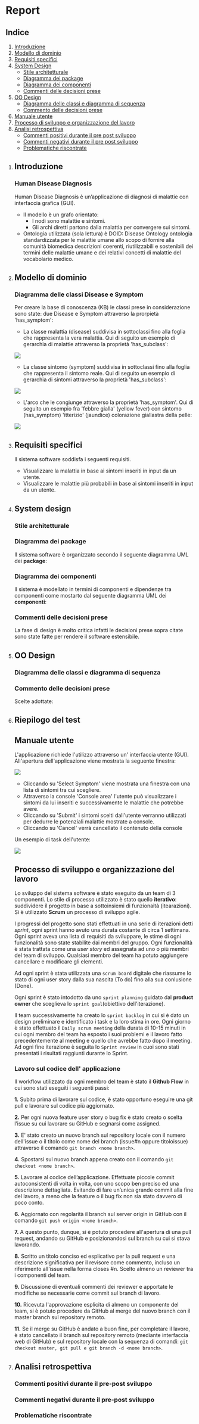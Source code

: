 # Report

## Indice

1. [Introduzione](#introduzione)
2. [Modello di dominio](#modello-di-dominio)
3. [Requisiti specifici](#requisiti-specifici)
4. [System Design](#system-design)
	- [Stile architetturale](#stile-architetturale)
	- [Diagramma dei package](#diagramma-dei-package)
	- [Diagramma dei componenti](#diagramma-dei-componenti)
	- [Commenti delle decisioni prese](#commenti-delle-decisioni-prese)
5. [OO Design](#oo-design)
	- [Diagramma delle classi e diagramma di sequenza](#diagramma-delle-classi-e-diagramma-di-sequenza)
	- [Commento delle decisioni prese](#commento-delle-decisioni-prese)
7. [Manuale utente](#manuale-utente)
8. [Processo di sviluppo e organizzazione del lavoro](#processo-di-sviluppo-e-organizzazione-del-lavoro)
9. [Analisi retrospettiva](#analisi-retrospettiva)
	- [Commenti positivi durante il pre post sviluppo](#commenti-positivi-durante-il-pre-post-sviluppo)
	- [Commenti negativi durante il pre post sviluppo](#commenti-negativi-durante-il-pre-post-sviluppo)
	- [Problematiche riscontrate](#problematiche-riscontrate)

<ol>
<li>

## Introduzione

### Human Disease Diagnosis

Human Disease Diagnosis è un’applicazione di diagnosi di malattie con interfaccia grafica (GUI).
* Il modello è un grafo orientato:
  - I nodi sono malattie e sintomi.
  - Gli archi diretti partono dalla malattia per convergere sui sintomi.   
* Ontologia utilizzata (sola lettura) è DOID: Disease Ontology ontologia standardizzata per le malattie umane allo scopo di fornire alla comunità biomedica descrizioni coerenti, riutilizzabili e sostenibili dei termini delle malattie umane e dei relativi concetti di malattie del vocabolario medico.

</li>
<li>

## Modello di dominio

### Diagramma delle classi Disease e Symptom
Per creare la base di conoscenza (KB) le classi prese in considerazione sono state: due Disease e Symptom attraverso la prorpietà 'has_symptom':



* La classe malattia (disease) suddivisa in sottoclassi fino alla foglia che rappresenta la vera malattia. Qui di seguito un esempio di gerarchia di malattie attraverso la proprietà 'has_subclass':

![](drawings/Esempio_gerarchia_malattie.png)

* La classe sintomo (symptom) suddivisa in sottoclassi fino alla foglia che rappresenta il sintomo reale. Qui di seguito un esempio di gerarchia di sintomi attraverso la proprietà 'has_subclass':

![](drawings/Esempio_gerarchia_sintomi.png)

* L'arco che le congiunge attraverso la proprietà 'has_symptom'. Qui di seguito un esempio fra 'febbre gialla' (yellow fever) con sintomo (has_symptom) 'itterizio' (jaundice) colorazione giallastra della pelle:

![](drawings/Esempio_malattia_sintomi.png)

</li>
<li>

## Requisiti specifici

Il sistema software soddisfa i seguenti requisiti.
* Visualizzare la malattia in base ai sintomi inseriti in input da un utente.
* Visualizzare le malattie più probabili in base ai sintomi inseriti in input da un utente.

</li>	
<li>

## System design

### Stile architetturale

### Diagramma dei package

Il sistema software è organizzato secondo il seguente diagramma UML dei **package**:

### Diagramma dei componenti

Il sistema è modellato in termini di componenti e dipendenze tra componenti come mostarto dal seguente diagramma UML dei **componenti**:

### Commenti delle decisioni prese

La fase di design è molto critica infatti le decisioni prese sopra citate sono state fatte per rendere il software estensibile.

</li>
<li>

## OO Design

### Diagramma delle classi e diagramma di sequenza

### Commento delle decisioni prese

Scelte adottate:

</li>
<li>

## Riepilogo del test


## Manuale utente
	
L'applicazione richiede l'utilizzo attraverso un' interfaccia utente (GUI). All'apertura dell'applicazione viene mostrata la seguente finestra:

![](drawings/Finestra_Home.png)

* Cliccando su 'Select Symptom' viene mostrata una finestra con una lista di sintomi tra cui scegliere.
* Attraverso la console 'Console area' l'utente può visualizzare i sintomi da lui inseriti e successivamente le malattie che potrebbe avere.
* Cliccando su 'Submit' i sintomi scelti dall'utente verranno utilizzati per dedurre le potenziali malattie mostrate a console.
* Cliccando su 'Cancel' verrà cancellato il contenuto della console 

Un esempio di task dell'utente:
 
![](drawings/Esempio_task.png)
	


## Processo di sviluppo e organizzazione del lavoro

Lo sviluppo del sistema software è stato eseguito da un team di 3 componenti. Lo stile di processo utilizzato è stato quello **iterativo**: suddividere il progetto in base a sottoinsiemi di funzionaità
(itearazioni). Si è utilizzato **Scrum** un processo di sviluppo agile.

I progressi del progetto sono stati effettuati in una serie di iterazioni detti *sprint*, ogni sprint hanno avuto una durata costante di circa 1 settimana. Ogni sprint aveva una lista di requisiti da sviluppare, le stime di ogni funzionalità sono state stabilite dai membri
del gruppo. Ogni funzionalità è stata trattata come una *user story* ed assegnata ad uno o più membri del team di sviluppo. Qualsiasi membro del team ha potuto aggiungere cancellare e modificare gli elementi.

Ad ogni sprint è stata utilizzata una `scrum board` digitale che riassume lo stato di ogni user story dalla sua nascita (To do) fino alla sua conlusione (Done).

Ogni sprint è stato intodotto da uno `sprint planning` guidato dal **product owner** che sceglieva lo `sprint goal`(obiettivo dell'iterazione). 

Il team successivamente ha creato lo `sprint backlog` in cui si è dato un design preliminare e identificato i task e la loro stima in ore.  Ogni giorno è stato effettuato il `Daily scrum meeting` della durata di 10-15 minuti in cui ogni membro del team ha esposto i suoi problemi e il lavoro fatto precedentemente al meeting e quello
che avrebbe fatto dopo il meeting.
Ad ogni fine iterazione è seguita lo `Sprint review` in cuoi sono stati presentati i risultati raggiunti durante lo Sprint. 

### Lavoro sul codice dell' applicazione

Il workflow utilizzato da ogni membro del team è stato il **Github Flow** in cui sono stati eseguiti i seguenti passi:

**1.** Subito prima di lavorare sul codice, è stato opportuno eseguire una git pull e lavorare sul codice più aggiornato.

**2.** Per ogni nuova feature user story o bug fix è stato creato o scelta l’issue su cui lavorare su GitHub e segnarsi come assigned.

**3.** E' stato creato un nuovo branch sul repository locale con il numero dell'issue o il titolo come nome del branch (issue#n oppure titoloissue) attraverso il comando `git branch <nome branch>`.

**4.** Spostarsi sul nuovo branch appena creato con il comando `git checkout <nome branch>`.

**5.** Lavorare al codice dell’applicazione. Effettuate piccole commit autoconsistenti di volta in volta, con uno scopo ben preciso ed una descrizione dettagliata. Evitando di fare un’unica grande commit alla fine del lavoro, a meno che la feature o il bug fix non sia stato davvero di poco conto.

**6.** Aggiornato con regolarità il branch sul server origin in GitHub con il comando `git push origin <nome branch>`.

**7.** A questo punto, dunque, si è potuto procedere all'apertura di una pull request, andando su GitHub e posizionandosi sul branch su cui si stava lavorando.

**8.** Scritto un titolo conciso ed esplicativo per la pull request e una descrizione significativa per il revisore come commento, incluso un riferimento all'issue nella forma closes #n. Scelto almeno un reviewer tra i componenti del team.

**9.** Discussione di eventuali commenti dei reviewer e apportate le modifiche se necessarie come commit sul branch di lavoro.

**10.** Ricevuta l'approvazione esplicita di almeno un componente del team, si è potuto procedere da GitHub al merge del nuovo branch con il master branch sul repository remoto.

**11.** Se il merge su GitHub è andato a buon fine, per completare il lavoro, è stato cancellato il branch sul repository remoto (mediante interfaccia web di GitHub) e sul repository locale con la sequenza di comandi: `git checkout master, git pull e git branch -d <nome branch>`.

</li>
<li>

## Analisi retrospettiva

### Commenti positivi durante il pre-post sviluppo


### Commenti negativi durante il pre-post sviluppo


### Problematiche riscontrate

</li>
</ol>
